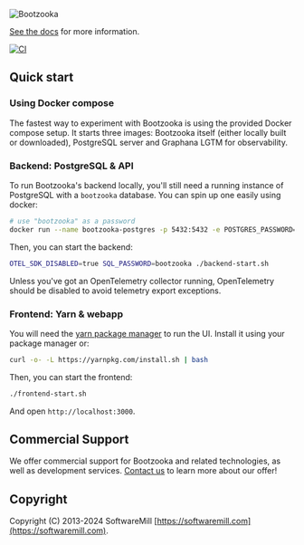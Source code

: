 ![Bootzooka](https://github.com/softwaremill/bootzooka/raw/master/banner.png)

[See the docs](http://softwaremill.github.io/bootzooka/) for more information.

[![ CI ](https://github.com/softwaremill/bootzooka/workflows/Bootzooka%20CI/badge.svg)](https://github.com/softwaremill/bootzooka/actions?query=workflow%3A%22Bootzooka+CI%22)

## Quick start

### Using Docker compose

The fastest way to experiment with Bootzooka is using the provided Docker compose setup. It starts three images: 
Bootzooka itself (either locally built or downloaded), PostgreSQL server and Graphana LGTM for observability.

### Backend: PostgreSQL & API

To run Bootzooka's backend locally, you'll still need a running instance of PostgreSQL with a `bootzooka` database. 
You can spin up one easily using docker:

```sh
# use "bootzooka" as a password
docker run --name bootzooka-postgres -p 5432:5432 -e POSTGRES_PASSWORD=bootzooka -e POSTGRES_DB=bootzooka -d postgres
```

Then, you can start the backend:

```sh
OTEL_SDK_DISABLED=true SQL_PASSWORD=bootzooka ./backend-start.sh
```

Unless you've got an OpenTelemetry collector running, OpenTelemetry should be disabled to avoid telemetry export
exceptions.

### Frontend: Yarn & webapp

You will need the [yarn package manager](https://yarnpkg.com) to run the UI. Install it using your package manager or:

```sh
curl -o- -L https://yarnpkg.com/install.sh | bash
```

Then, you can start the frontend:

```sh
./frontend-start.sh
```

And open `http://localhost:3000`.

## Commercial Support

We offer commercial support for Bootzooka and related technologies, as well as development services. [Contact us](https://softwaremill.com) to learn more about our offer!

## Copyright

Copyright (C) 2013-2024 SoftwareMill [https://softwaremill.com](https://softwaremill.com).
